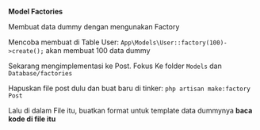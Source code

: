 **Model Factories**

Membuat data dummy dengan mengunakan Factory

Mencoba membuat di Table User: `App\Models\User::factory(100)->create();`
akan membuat 100 data dummy

Sekarang mengimplementasi ke Post. 
Fokus Ke folder `Models` dan `Database/factories`

Hapuskan file post dulu dan buat baru di tinker: 
`php artisan make:factory`
`Post`

Lalu di dalam File itu, buatkan format untuk template data dummynya **baca kode di file itu**

